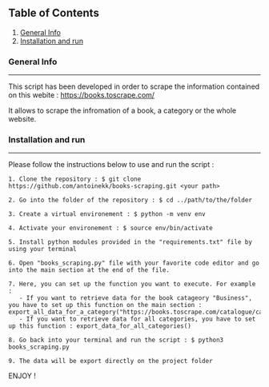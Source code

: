 ## Table of Contents
1. [General Info](#general-info)
2. [Installation and run](#installation)

### General Info
***
This script has been developed in order to scrape the information contained on this webite : https://books.toscrape.com/

It allows to scrape the infromation of a book, a category or the whole website.

### Installation and run
***
Please follow the instructions below to use and run the script :
```
1. Clone the repository : $ git clone https://github.com/antoinekk/books-scraping.git <your path>

2. Go into the folder of the repository : $ cd ../path/to/the/folder

3. Create a virtual environement : $ python -m venv env

4. Activate your environement : $ source env/bin/activate

5. Install python modules provided in the "requirements.txt" file by using your terminal

6. Open "books_scraping.py" file with your favorite code editor and go into the main section at the end of the file.

7. Here, you can set up the function you want to execute. For example :
   - If you want to retrieve data for the book catageory "Business", you have to set up this function on the main section :  export_all_data_for_a_category("https://books.toscrape.com/catalogue/category/books/business_35/index.html")
   - If you want to retrieve data for all categories, you have to set up this function : export_data_for_all_categories()

8. Go back into your terminal and run the script : $ python3 books_scraping.py

9. The data will be export directly on the project folder
```

ENJOY !
